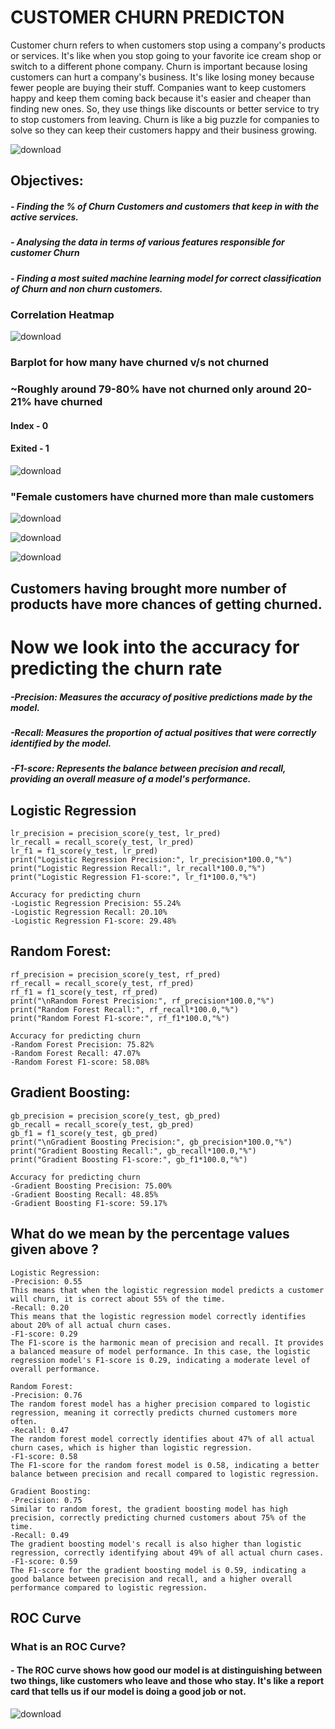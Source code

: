 <h1>CUSTOMER CHURN PREDICTON</h1>

Customer churn refers to when customers stop using a company's products or services. It's like when you stop going to your favorite ice cream shop or switch to a different phone company. Churn is important because losing customers can hurt a company's business. It's like losing money because fewer people are buying their stuff. Companies want to keep customers happy and keep them coming back because it's easier and cheaper than finding new ones. So, they use things like discounts or better service to try to stop customers from leaving. Churn is like a big puzzle for companies to solve so they can keep their customers happy and their business growing.



![download](https://github.com/ArnavGhosh999/CODSOFT/assets/133378610/b96b701c-b31c-40b4-a3d6-3105baaff760)

## Objectives:
<h5>- Finding the % of Churn Customers and customers that keep in with the active services.</h5>
<h5>- Analysing the data in terms of various features responsible for customer Churn
</h5>
<h5>- Finding a most suited machine learning model for correct classification of Churn and non churn customers.</h5>

<h3>Correlation Heatmap</h3>

![download](https://github.com/ArnavGhosh999/CODSOFT/assets/133378610/a99801d0-f59d-47cf-82e9-5a35e70e120b)

<h3>Barplot for how many have churned v/s not churned</h3>
<h3>~Roughly around 79-80% have not churned only around 20-21% have churned</h3>
<h4>Index - 0 </h4>
<h4>Exited - 1</h4>

![download](https://github.com/ArnavGhosh999/CODSOFT/assets/133378610/7da95035-00b0-465e-9150-bee067fd1ff6)

<h3>"Female customers have churned more than male customers</h3>

![download](https://github.com/ArnavGhosh999/CODSOFT/assets/133378610/b6cc76cd-e2e5-49ca-8408-bbd3b989e489)


![download](https://github.com/ArnavGhosh999/CODSOFT/assets/133378610/6499f970-37fa-4a4d-9d05-3550b22bf59d)


![download](https://github.com/ArnavGhosh999/CODSOFT/assets/133378610/a8a5a96e-dfb0-4728-a661-43e4e1749694)
## Customers having brought more number of products have more chances of getting churned.


<h1>Now we look into the accuracy for predicting the churn rate</h1>
<h5>-Precision: Measures the accuracy of positive predictions made by the model.
</h5>
<h5>-Recall: Measures the proportion of actual positives that were correctly identified by the model.
</h5>
<h5>-F1-score: Represents the balance between precision and recall, providing an overall measure of a model's performance.
</h5>


## Logistic Regression
```
lr_precision = precision_score(y_test, lr_pred)
lr_recall = recall_score(y_test, lr_pred)
lr_f1 = f1_score(y_test, lr_pred)
print("Logistic Regression Precision:", lr_precision*100.0,"%")
print("Logistic Regression Recall:", lr_recall*100.0,"%")
print("Logistic Regression F1-score:", lr_f1*100.0,"%")

Accuracy for predicting churn
-Logistic Regression Precision: 55.24%
-Logistic Regression Recall: 20.10%
-Logistic Regression F1-score: 29.48%
```
## Random Forest:
```
rf_precision = precision_score(y_test, rf_pred)
rf_recall = recall_score(y_test, rf_pred)
rf_f1 = f1_score(y_test, rf_pred)
print("\nRandom Forest Precision:", rf_precision*100.0,"%")
print("Random Forest Recall:", rf_recall*100.0,"%")
print("Random Forest F1-score:", rf_f1*100.0,"%")

Accuracy for predicting churn
-Random Forest Precision: 75.82%
-Random Forest Recall: 47.07%
-Random Forest F1-score: 58.08%
```

## Gradient Boosting:
```
gb_precision = precision_score(y_test, gb_pred)
gb_recall = recall_score(y_test, gb_pred)
gb_f1 = f1_score(y_test, gb_pred)
print("\nGradient Boosting Precision:", gb_precision*100.0,"%")
print("Gradient Boosting Recall:", gb_recall*100.0,"%")
print("Gradient Boosting F1-score:", gb_f1*100.0,"%")

Accuracy for predicting churn
-Gradient Boosting Precision: 75.00%
-Gradient Boosting Recall: 48.85%
-Gradient Boosting F1-score: 59.17%
```
## What do we mean by the percentage values given above ?

```
Logistic Regression:
-Precision: 0.55
This means that when the logistic regression model predicts a customer will churn, it is correct about 55% of the time.
-Recall: 0.20
This means that the logistic regression model correctly identifies about 20% of all actual churn cases.
-F1-score: 0.29
The F1-score is the harmonic mean of precision and recall. It provides a balanced measure of model performance. In this case, the logistic regression model's F1-score is 0.29, indicating a moderate level of overall performance.

Random Forest:
-Precision: 0.76
The random forest model has a higher precision compared to logistic regression, meaning it correctly predicts churned customers more often.
-Recall: 0.47
The random forest model correctly identifies about 47% of all actual churn cases, which is higher than logistic regression.
-F1-score: 0.58
The F1-score for the random forest model is 0.58, indicating a better balance between precision and recall compared to logistic regression.

Gradient Boosting:
-Precision: 0.75
Similar to random forest, the gradient boosting model has high precision, correctly predicting churned customers about 75% of the time.
-Recall: 0.49
The gradient boosting model's recall is also higher than logistic regression, correctly identifying about 49% of all actual churn cases.
-F1-score: 0.59
The F1-score for the gradient boosting model is 0.59, indicating a good balance between precision and recall, and a higher overall performance compared to logistic regression.
```

## ROC Curve

<h3>What is an ROC Curve?</h3>
<h4>-
The ROC curve shows how good our model is at distinguishing between two things, like customers who leave and those who stay. It's like a report card that tells us if our model is doing a good job or not.

</h4>

![download](https://github.com/ArnavGhosh999/CODSOFT/assets/133378610/16346f03-c3ae-49df-8f5e-0898c6b7914d)


